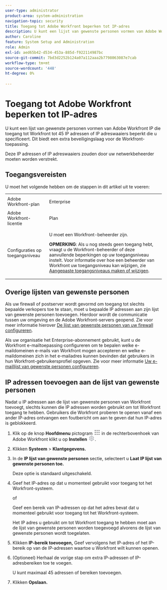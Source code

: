 ```yaml
---
user-type: administrator
product-area: system-administration
navigation-topic: security
title: Toegang tot Adobe Workfront beperken tot IP-adres
description: U kunt een lijst van gewenste personen vormen van Adobe Workfront IP die toegang tot Workfront tot 45 IP adressen of IP adreswaaiers beperkt die u specificeert. Dit biedt een extra beveiligingslaag voor de Workfront-toepassing.
author: Caroline
feature: System Setup and Administration
role: Admin
exl-id: aed65b42-d534-453a-885d-f922114987bc
source-git-commit: 7bd3d2252b124a07a112aaa2b7798063087e7cab
workflow-type: tm+mt
source-wordcount: '448'
ht-degree: 0%

---
```


# Toegang tot Adobe Workfront beperken tot IP-adres

U kunt een lijst van gewenste personen vormen van Adobe Workfront IP die toegang tot Workfront tot 45 IP adressen of IP adreswaaiers beperkt die u specificeert. Dit biedt een extra beveiligingslaag voor de Workfront-toepassing.

Deze IP adressen of IP adreswaaiers zouden door uw netwerkbeheerder moeten worden verstrekt.

## Toegangsvereisten

U moet het volgende hebben om de stappen in dit artikel uit te voeren:

<table style="table-layout:auto"> 
 <col> 
 <col> 
 <tbody> 
  <tr> 
   <td role="rowheader">Adobe Workfront-plan</td> 
   <td> <p>Enterprise</p> </td> 
  </tr> 
  <tr> 
   <td role="rowheader">Adobe Workfront-licentie</td> 
   <td>Plan</td> 
  </tr> 
  <tr> 
   <td role="rowheader">Configuraties op toegangsniveau</td> 
   <td> <p>U moet een Workfront-beheerder zijn.</p> <p><b>OPMERKING</b>: Als u nog steeds geen toegang hebt, vraagt u de Workfront-beheerder of deze aanvullende beperkingen op uw toegangsniveau instelt. Voor informatie over hoe een beheerder van Workfront uw toegangsniveau kan wijzigen, zie <a href="../../../administration-and-setup/add-users/configure-and-grant-access/create-modify-access-levels.md" class="MCXref xref">Aangepaste toegangsniveaus maken of wijzigen</a>.</p> </td> 
  </tr> 
 </tbody> 
</table>

## Overige lijsten van gewenste personen

Als uw firewall of postserver wordt gevormd om toegang tot slechts bepaalde verkopers toe te staan, moet u bepaalde IP adressen aan zijn lijst van gewenste personen toevoegen. Hierdoor wordt de communicatie tussen uw omgeving en de Adobe Workfront-servers geopend. Zie voor meer informatie hierover [De lijst van gewenste personen van uw firewall configureren](../../../administration-and-setup/get-started-wf-administration/configure-your-firewall.md).

Als uw organisatie het Enterprise-abonnement gebruikt, kunt u de Workfront e-mailtoepassing configureren om te bepalen welke e-maildomeinen e-mails van Workfront mogen accepteren en welke e-maildomeinen zich in het e-mailadres kunnen bevinden dat gebruikers in hun Workfront-gebruikersprofiel opgeven. Zie voor meer informatie [Uw e-maillijst van gewenste personen configureren](../../../administration-and-setup/get-started-wf-administration/configure-your-email-allowlist.md).

## IP adressen toevoegen aan de lijst van gewenste personen

Nadat u IP adressen aan de lijst van gewenste personen van Workfront toevoegt, slechts kunnen die IP adressen worden gebruikt om tot Workfront toegang te hebben. Gebruikers die Workfront proberen te openen vanaf een ander IP-adres ontvangen een foutbericht om aan te geven dat hun IP-adres is geblokkeerd.

1. Klik op de knop **Hoofdmenu** pictogram ![](assets/main-menu-icon.png) in de rechterbovenhoek van Adobe Workfront klikt u op **Instellen** ![](assets/gear-icon-settings.png).

1. Klikken **Systeem** > **Klantgegevens.**

1. In de **IP lijst van gewenste personen** sectie, selecteert u **Laat IP lijst van gewenste personen toe.**

   Deze optie is standaard uitgeschakeld.

1. Geef het IP-adres op dat u momenteel gebruikt voor toegang tot het Workfront-systeem.

   of

   Geef een bereik van IP-adressen op dat het adres bevat dat u momenteel gebruikt voor toegang tot het Workfront-systeem.

   Het IP adres u gebruikt om tot Workfront toegang te hebben moet aan de lijst van gewenste personen worden toegevoegd alvorens de lijst van gewenste personen wordt toegelaten.

1. Klikken **IP-bereik toevoegen,** Geef vervolgens het IP-adres of het IP-bereik op van de IP-adressen waartoe u Workfront wilt kunnen openen.
1. (Optioneel) Herhaal de vorige stap om extra IP-adressen of IP-adresbereiken toe te voegen.

   U kunt maximaal 45 adressen of bereiken toevoegen.

1. Klikken **Opslaan.**
